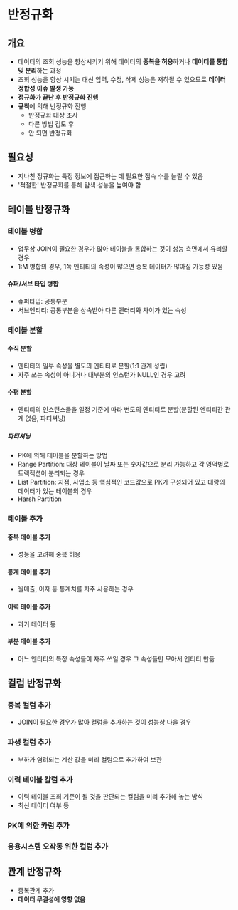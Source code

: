 # 반정규화

## 개요

- 데이터의 조회 성능을 향상시키기 위해 데이터의 **중복을 허용**하거나 **데이터를 통합 및 분리**하는 과정
- 조회 성능을 향상 시키는 대신 입력, 수정, 삭제 성능은 저하될 수 있으므로 **데이터 정합성 이슈 발생 가능**
- **정규화가 끝난 후 반정규화 진행**
- **규칙**에 의해 반정규화 진행
  - 반정규화 대상 조사
  - 다른 방법 검토 후
  - 안 되면 반정규화



## 필요성

- 지나친 정규화는 특정 정보에 접근하는 데 필요한 접속 수를 늘릴 수 있음
- '적절한' 반정규화를 통해 탐색 성능을 높여야 함



## 테이블 반정규화

### 테이블 병합

- 업무상 JOIN이 필요한 경우가 많아 테이블을 통합하는 것이 성능 측면에서 유리할 경우
- 1:M 병합의 경우, 1쪽 엔티티의 속성이 많으면 중복 데이터가 많아질 가능성 있음

#### 슈퍼/서브 타입 병합

- 슈퍼타입: 공통부분
- 서브엔티티: 공통부분을 상속받아 다른 엔터티와 차이가 있는 속성

#### 

### 테이블 분할

#### 수직 분할

- 엔티티의 일부 속성을 별도의 엔티티로 분할(1:1 관계 성립)
- 자주 쓰는 속성이 아니거나 대부분의 인스턴가 NULL인 경우 고려

#### 수평 분할

- 엔티티의 인스턴스들을 일정 기준에 따라 변도의 엔티티로 분할(분할된 엔티티간 관계 없음, 파티셔닝)

##### 파티셔닝

- PK에 의해 테이블을 분할하는 방법
- Range Partition: 대상 테이블이 날짜 또는 숫자값으로 분리 가능하고 각 영역별로 트랙잭션이 분리되는 경우
- List Partition: 지점, 사업소 등 핵심적인 코드값으로 PK가 구성되어 있고 대량의 데이터가 있는 테이블의 경우
- Harsh Partition



### 테이블 추가

#### 중복 테이블 추가

- 성능을 고려해 중복 허용

#### 통계 테이블 추가

- 월매출, 이자 등 통계치를 자주 사용하는 경우

#### 이력 테이블 추가

- 과거 데이터 등

#### 부분 테이블 추가

- 어느 엔티티의 특정 속성들이 자주 쓰일 경우 그 속성들만 모아서 엔티티 만듦



## 컬럼 반정규화

### 중복 컬럼 추가

- JOIN이 필요한 경우가 많아 컬럼을 추가하는 것이 성능상 나을 경우

### 파생 컬럼 추가

- 부하가 염려되는 계산 값을 미리 컬럼으로 추가하여 보관

### 이력 테이블 칼럼 추가

- 이력 테이블 조회 기준이 될 것을 판단되는 컬럼을 미리 추가해 놓는 방식
- 최신 데이터 여부 등

### PK에 의한 카럼 추가

### 응용시스템 오작동 위한 컬럼 추가



## 관계 반정규화

- 중복관계 추가
- **데이터 무결성에 영향 없음**
